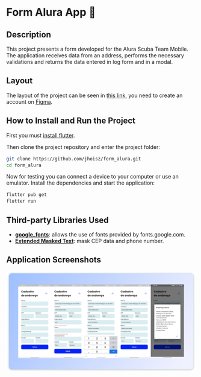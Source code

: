 # Form Alura App :bookmark_tabs:

## Description

This project presents a form developed for the Alura Scuba Team Mobile. The application receives data from an address, performs the necessary validations and returns the data entered in log form and in a modal.

<!-- A more detailed report of the project can be seen at this [link](). -->

## Layout

The layout of the project can be seen in [this link](https://www.figma.com/file/vXo4D2I3koLQIHjHcbw3Tv/Alura-form?node-id=9%3A27), you need to create an account on [Figma](https://www.figma.com/).

## How to Install and Run the Project

First you must [install flutter](https://docs.flutter.dev/get-started/install).

Then clone the project repository and enter the project folder:

```bash
git clone https://github.com/jhoisz/form_alura.git
cd form_alura
```

Now for testing you can connect a device to your computer or use an emulator. Install the dependencies and start the application:

```bash
flutter pub get
flutter run
```

## Third-party Libraries Used

- [**google_fonts**](https://pub.dev/packages/google_fonts): allows the use of fonts provided by fonts.google.com.
- [**Extended Masked Text**](https://pub.dev/packages/extended_masked_text): mask CEP data and phone number.

## Application Screenshots

![Screenshots](https://github.com/jhoisz/form_alura/blob/main/images/screenshots.png)
